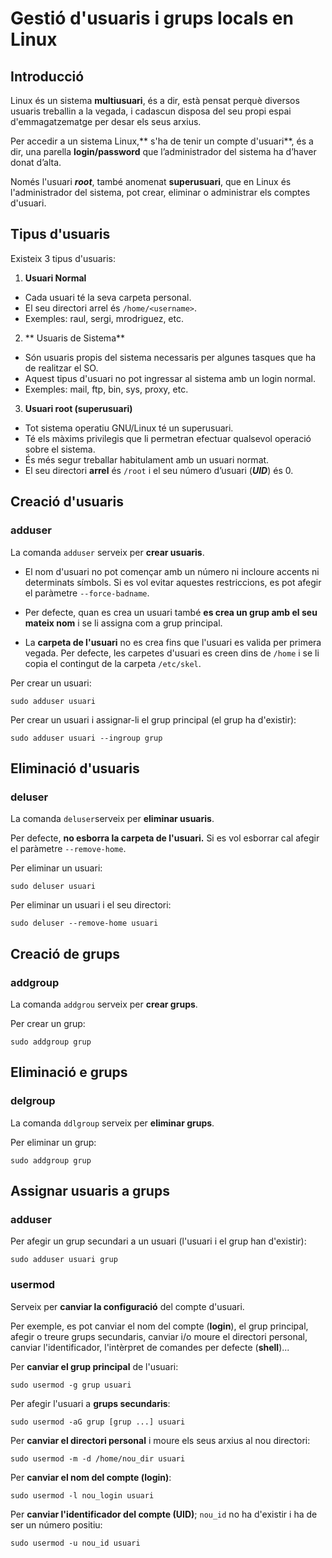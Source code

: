 # Gestió d'usuaris i grups locals en Linux

## Introducció

Linux és un sistema **multiusuari**, és a dir, està pensat perquè diversos usuaris treballin a la vegada, i cadascun disposa del seu propi espai d'emmagatzematge per desar els seus arxius.

Per accedir a un sistema Linux,** s'ha de tenir un compte d'usuari**, és a dir, una parella **login/password** que l’administrador del sistema ha d’haver donat d’alta.

Només l'usuari **_root_**, també anomenat **superusuari**, que en Linux és l'administrador del sistema, pot crear, eliminar o administrar els comptes d'usuari.


## Tipus d'usuaris

Existeix 3 tipus d'usuaris:

1. **Usuari Normal**
  * Cada usuari té la seva carpeta personal.
  * El seu directori arrel és `/home/<username>`.
  * Exemples: raul, sergi, mrodriguez, etc. 

2. ** Usuaris de Sistema**
  * Són usuaris propis del sistema necessaris per algunes tasques que ha de realitzar el SO.
  * Aquest tipus d'usuari no pot ingressar al sistema amb un login normal. 
  * Exemples: mail, ftp, bin, sys, proxy, etc. 

3. **Usuari root (superusuari)**
  * Tot sistema operatiu GNU/Linux té un superusuari.
  * Té els màxims privilegis que li permetran efectuar qualsevol operació sobre el sistema.
  * És més segur treballar habitulament amb un usuari normat.
  * El seu directori **arrel** és `/root` i el seu número d’usuari (**_UID_**) és 0.


## Creació d'usuaris

### adduser

La comanda `adduser` serveix per **crear usuaris**.

* El nom d'usuari no pot començar amb un número ni incloure accents ni determinats símbols.
Si es vol evitar aquestes restriccions, es pot afegir el paràmetre `--force-badname`.

* Per defecte, quan es crea un usuari també **es crea un grup amb el seu mateix nom** i se li assigna com a grup principal.

* La **carpeta de l'usuari** no es crea fins que l'usuari es valida per primera vegada.
Per defecte, les carpetes d'usuari es creen dins de `/home` i se li copia el contingut de la carpeta `/etc/skel`.

Per crear un usuari:

`sudo adduser usuari`

Per crear un usuari i assignar-li el grup principal (el grup ha d'existir):

`sudo adduser usuari --ingroup grup`

## Eliminació d'usuaris

### deluser

La comanda `deluser`serveix per **eliminar usuaris**.

Per defecte, **no esborra la carpeta de l'usuari.** Si es vol esborrar cal afegir el paràmetre `--remove-home`.

Per eliminar un usuari:

`sudo deluser usuari`

Per eliminar un usuari i el seu directori:

`sudo deluser --remove-home usuari`

## Creació de grups

### addgroup

La comanda `addgrou` serveix per **crear grups**.

Per crear un grup:

`sudo addgroup grup`

## Eliminació e grups

### delgroup

La comanda `ddlgroup` serveix per **eliminar grups**.

Per eliminar un grup:

`sudo addgroup grup`

## Assignar usuaris a grups

### adduser

Per afegir un grup secundari a un usuari (l'usuari i el grup han d'existir):

`sudo adduser usuari grup`

### usermod

Serveix per **canviar la configuració** del compte d'usuari.

Per exemple, es pot canviar el nom del compte (**login**), el grup principal, afegir o treure grups secundaris, canviar i/o moure el directori personal, canviar l'identificador, l'intèrpret de comandes per defecte (**shell**)...

Per **canviar el grup principal** de l'usuari:

`sudo usermod -g grup usuari`

Per afegir l'usuari a **grups secundaris**:

`sudo usermod -aG grup [grup ...] usuari`

Per **canviar el directori personal** i moure els seus arxius al nou directori:

`sudo usermod -m -d /home/nou_dir usuari`

Per **canviar el nom del compte (login)**:

`sudo usermod -l nou_login usuari`

Per **canviar l'identificador del compte (UID)**; `nou_id` no ha d'existir i ha de ser un número positiu:

`sudo usermod -u nou_id usuari`